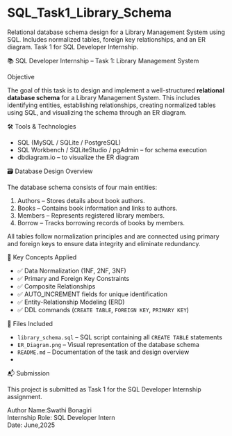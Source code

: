 # SQL_Task1_Library_Schema
Relational database schema design for a Library Management System using SQL. Includes normalized tables, foreign key relationships, and an ER diagram. Task 1 for SQL Developer Internship.


📚 SQL Developer Internship – Task 1: Library Management System

Objective

The goal of this task is to design and implement a well-structured **relational database schema** for a Library Management System. This includes identifying entities, establishing relationships, creating normalized tables using SQL, and visualizing the schema through an ER diagram.


🛠️ Tools & Technologies

- SQL (MySQL / SQLite / PostgreSQL)
- SQL Workbench / SQLiteStudio / pgAdmin – for schema execution
- dbdiagram.io – to visualize the ER diagram


🗃️ Database Design Overview

The database schema consists of four main entities:

1. Authors – Stores details about book authors.
2. Books – Contains book information and links to authors.
3. Members – Represents registered library members.
4. Borrow – Tracks borrowing records of books by members.

All tables follow normalization principles and are connected using primary and foreign keys to ensure data integrity and eliminate redundancy.

🔑 Key Concepts Applied

- ✅ Data Normalization (1NF, 2NF, 3NF)
- ✅ Primary and Foreign Key Constraints
- ✅ Composite Relationships
- ✅ AUTO_INCREMENT fields for unique identification
- ✅ Entity-Relationship Modeling (ERD)
- ✅ DDL commands (`CREATE TABLE`, `FOREIGN KEY`, `PRIMARY KEY`)


 📁 Files Included

- `library_schema.sql` – SQL script containing all `CREATE TABLE` statements
- `ER_Diagram.png` – Visual representation of the database schema
- `README.md` – Documentation of the task and design overview
- 

📬 Submission

This project is submitted as Task 1 for the SQL Developer Internship assignment.


 Author
Name:Swathi Bonagiri  
Internship Role: SQL Developer Intern  
Date: June,2025


